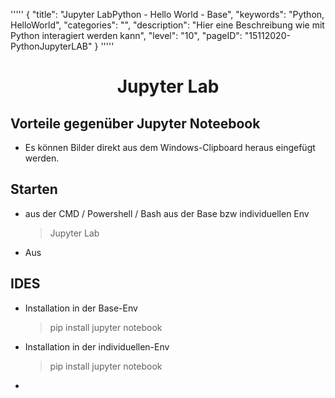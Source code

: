 '''''
{
"title": "Jupyter LabPython - Hello World - Base",
"keywords": "Python, HelloWorld",
"categories": "",
"description": "Hier eine Beschreibung wie mit Python interagiert werden kann",
"level": "10",
"pageID": "15112020-PythonJupyterLAB"
}
'''''

<center><h1>Jupyter Lab</h1></center>

## Vorteile gegenüber Jupyter Noteebook
- Es können Bilder direkt aus dem Windows-Clipboard heraus eingefügt werden.

## Starten
- aus der CMD / Powershell / Bash aus der Base bzw individuellen Env
   > Jupyter Lab
- Aus 


## IDES
- Installation in der Base-Env
  > pip install jupyter notebook
- Installation in der individuellen-Env
  > pip install jupyter notebook
- 